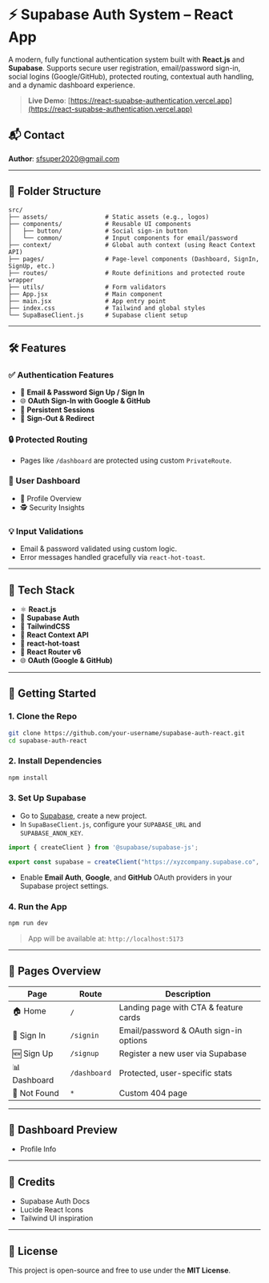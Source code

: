 # ⚡ Supabase Auth System – React App

A modern, fully functional authentication system built with **React.js** and **Supabase**. Supports secure user registration, email/password sign-in, social logins (Google/GitHub), protected routing, contextual auth handling, and a dynamic dashboard experience.

> **Live Demo**: [https://react-supabse-authentication.vercel.app](https://react-supabse-authentication.vercel.app)

## 📬 Contact

**Author**: [sfsuper2020@gmail.com](mailto:sfsuper2020@gmail.com)

---

## 📂 Folder Structure

```
src/
├── assets/                # Static assets (e.g., logos)
├── components/            # Reusable UI components
│   ├── button/            # Social sign-in button
│   └── common/            # Input components for email/password
├── context/               # Global auth context (using React Context API)
├── pages/                 # Page-level components (Dashboard, SignIn, SignUp, etc.)
├── routes/                # Route definitions and protected route wrapper
├── utils/                 # Form validators
├── App.jsx                # Main component
├── main.jsx               # App entry point
├── index.css              # Tailwind and global styles
└── SupaBaseClient.js      # Supabase client setup
```

---

## 🛠️ Features

### ✅ Authentication Features

* 🔐 **Email & Password Sign Up / Sign In**
* 🌐 **OAuth Sign-In with Google & GitHub**
* 🔄 **Persistent Sessions**
* 🚪 **Sign-Out & Redirect**

### 🔒 Protected Routing

* Pages like `/dashboard` are protected using custom `PrivateRoute`.

### 🌟 User Dashboard

* 👤 Profile Overview
* 🕵️ Security Insights
<!-- * 📊 Recent Activity Log -->
<!-- * 🎛 Toggleable Settings (2FA, Notifications) -->

### 💡 Input Validations

* Email & password validated using custom logic.
* Error messages handled gracefully via `react-hot-toast`.

---

## 🧪 Tech Stack

* ⚛ **React.js**
* 🦾 **Supabase Auth**
* 🎨 **TailwindCSS**
* 🧠 **React Context API**
* 🔔 **react-hot-toast**
* 🧭 **React Router v6**
* 🌐 **OAuth (Google & GitHub)**

---

## 🚀 Getting Started

### 1. Clone the Repo

```bash
git clone https://github.com/your-username/supabase-auth-react.git
cd supabase-auth-react
```

### 2. Install Dependencies

```bash
npm install
```

### 3. Set Up Supabase

* Go to [Supabase](https://supabase.com/), create a new project.
* In `SupaBaseClient.js`, configure your `SUPABASE_URL` and `SUPABASE_ANON_KEY`.

```js
import { createClient } from '@supabase/supabase-js';

export const supabase = createClient("https://xyzcompany.supabase.co", "public-anon-key");
```

* Enable **Email Auth**, **Google**, and **GitHub** OAuth providers in your Supabase project settings.

### 4. Run the App

```bash
npm run dev
```

> App will be available at: `http://localhost:5173`

---

## 🧩 Pages Overview

| Page         | Route        | Description                               |
| ------------ | ------------ | ----------------------------------------- |
| 🏠 Home      | `/`          | Landing page with CTA & feature cards     |
| 🔐 Sign In   | `/signin`    | Email/password & OAuth sign-in options    |
| 🆕 Sign Up   | `/signup`    | Register a new user via Supabase          |
| 📊 Dashboard | `/dashboard` | Protected, user-specific stats  |
| 🚫 Not Found | `*`          | Custom 404 page                           |

---

## 📸 Dashboard Preview

<!-- * Security Overview with animated progress bar -->
* Profile Info 
<!-- * Activity Logs with location/device -->
<!-- * Toggleable 2FA & Notifications -->

---

## 🙌 Credits

* Supabase Auth Docs
* Lucide React Icons
* Tailwind UI inspiration

---

## 🧾 License

This project is open-source and free to use under the **MIT License**.


